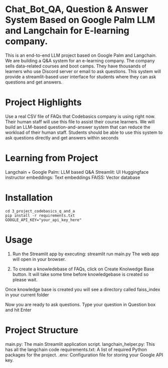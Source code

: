 # Chat_Bot_QA, Question & Answer System Based on Google Palm LLM and Langchain for E-learning company.

This is an end-to-end LLM project based on Google Palm and Langchain. We are building a Q&A system for an e-learning company. The company sells data-related courses and boot camps. They have thousands of learners who use Discord server or email to ask questions. This system will provide a streamlit-based user interface for students where they can ask questions and get answers.
# Project Highlights
Use a real CSV file of FAQs that Codebasics company is using right now.
Their human staff will use this file to assist their course learners.
We will build an LLM-based question-and-answer system that can reduce the workload of their human staff.
Students should be able to use this system to ask questions directly and get answers within seconds

# Learning from Project
Langchain + Google Palm: LLM based Q&A
Streamlit: UI
Huggingface instructor embeddings: Text embeddings
FAISS: Vector database

# Installation
    cd 3_project_codebasics_q_and_a
    pip install -r requirements.txt
    GOOGLE_API_KEY="your_api_key_here"

# Usage
1) Run the Streamlit app by executing:
streamlit run main.py
The web app will open in your browser.

2) To create a knowledebase of FAQs, click on Create Knolwedge Base button. It will take some time before knowledgebase is created so please wait.

Once knowledge base is created you will see a directory called faiss_index in your current folder

Now you are ready to ask questions. Type your question in Question box and hit Enter

# Project Structure
main.py: The main Streamlit application script.
langchain_helper.py: This has all the langchain code
requirements.txt: A list of required Python packages for the project.
.env: Configuration file for storing your Google API key.
